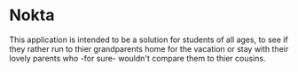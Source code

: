 # Nokta
This application is intended to be a solution for students of all ages, to see if they rather run to thier grandparents home for the vacation or stay with their lovely parents who -for sure- wouldn't compare them to thier cousins.

